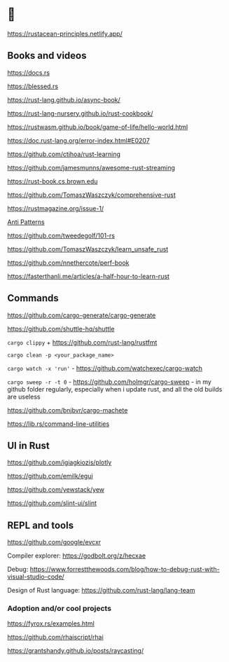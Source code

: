 # 🦀

<!-- 
https://doc.rust-lang.org/std/convert/trait.AsRef.html

http://addresses.loyce.club/
https://enet4.github.io/rust-tropes/
https://cglab.ca/%7Eabeinges/blah/everyone-poops/#pre-pooping-your-pants
https://google.github.io/comprehensive-rust/

For now, we recommend that you start by reviewing the Rust Book (Chapters 1-11, as well as Chapter 19), with a special focus on these topics:

Primitive Data Types (Chapter 3.2)
Structs (Chapter 5) 
Enums and matching (Chapter 6)
If & match, For & iterators (Chapter 6)
Modules, crates and file layouts (Chapter 7)
Generics, Types and Traits (Chapter 10)
Visibility (Chapter 10)
Testing (Chapter 11)
Macros (Chapter 19.5)

1) The Rust Book
2) The Rust Wasm Book
3) Udemy: Ultimate Rust Crash Course
4) Educative: The Ultimate Guide to Rust Programming
5) Zero To Mastery: Rust Programming: The Complete Developer's Guide -->

https://rustacean-principles.netlify.app/

## Books and videos

https://docs.rs

https://blessed.rs

https://rust-lang.github.io/async-book/

https://rust-lang-nursery.github.io/rust-cookbook/

https://rustwasm.github.io/book/game-of-life/hello-world.html

https://doc.rust-lang.org/error-index.html#E0207

https://github.com/ctjhoa/rust-learning

https://github.com/jamesmunns/awesome-rust-streaming

https://rust-book.cs.brown.edu

https://github.com/TomaszWaszczyk/comprehensive-rust

https://rustmagazine.org/issue-1/

[Anti Patterns](https://rust-unofficial.github.io/patterns/anti_patterns/borrow_clone.html)

https://github.com/tweedegolf/101-rs

https://github.com/TomaszWaszczyk/learn_unsafe_rust

https://github.com/nnethercote/perf-book

https://fasterthanli.me/articles/a-half-hour-to-learn-rust

## Commands

https://github.com/cargo-generate/cargo-generate

https://github.com/shuttle-hq/shuttle

`cargo clippy` + https://github.com/rust-lang/rustfmt

`cargo clean -p <your_package_name>`

`cargo watch -x 'run'` - https://github.com/watchexec/cargo-watch

`cargo sweep -r -t 0` - https://github.com/holmgr/cargo-sweep - in my github folder regularly, especially when i update rust, and all the old builds are useless

https://github.com/bnjbvr/cargo-machete

https://lib.rs/command-line-utilities

## UI in Rust

https://github.com/igiagkiozis/plotly

https://github.com/emilk/egui

https://github.com/yewstack/yew

https://github.com/slint-ui/slint

## REPL and tools

https://github.com/google/evcxr

Compiler explorer: https://godbolt.org/z/hecxae

Debug: https://www.forrestthewoods.com/blog/how-to-debug-rust-with-visual-studio-code/

Design of Rust language: https://github.com/rust-lang/lang-team

### Adoption and/or cool projects

https://fyrox.rs/examples.html

https://github.com/rhaiscript/rhai

https://grantshandy.github.io/posts/raycasting/
